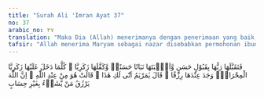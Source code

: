 ```yaml
---
title: "Surah Ali 'Imran Ayat 37"
no: 37
arabic_no: ٣٧
translation: "Maka Dia (Allah) menerimanya dengan penerimaan yang baik, membesarkannya dengan pertumbuhan yang baik dan menyerahkan pemeliharaannya kepada Zakaria. Setiap kali Zakaria masuk menemuinya di mihrab (kamar khusus ibadah), dia dapati makanan di sisinya. Dia berkata, “Wahai Maryam! Dari mana ini engkau peroleh?” Dia (Maryam) menjawab, “Itu dari Allah.” Sesungguhnya Allah memberi rezeki kepada siapa yang Dia kehendaki tanpa perhitungan."
tafsir: "Allah menerima Maryam sebagai nazar disebabkan permohonan ibunya. Allah meridainya untuk menjadi orang yang semata-mata beribadah dan barkhidmat di Baitulmakdis walaupun Maryam masih kecil dan hanya seorang perempuan. Padahal orang yang dikhususkan untuk berkhidmat di Baitulmakdis biasanya laki-laki yang akil balig dan sanggup melaksanakan pengkhidmatan. Allah juga memelihara dan mendidiknya serta mem-besarkannya dengan sebaik-baiknya.\n\nPendidikan yang diberikan Allah kepada Maryam, meliputi pendidikan rohani dan jasmani. Maka dia menjadi orang yang berbadan sehat dan kuat serta berbudi baik, bersih rohani dan jasmaninya. Allah telah pula menjadikan Nabi Zakaria sebagai pengasuh dan pelindungnya.\n\nDiriwayatkan bahwa ibunya menjemput dan membawanya ke masjid, lalu meletakkannya di depan rahib-rahib yang ada di sana. Dia berkata, \"Ambillah olehmu anak yang kunazarkan ini\". Maka mereka saling memperebutkan bayi itu, karena dia adalah putri dari pemimpin mereka. Masing-masing ingin menjadi pengasuhnya. Nabi Zakaria kemudian berkata, \"Aku lebih berhak mengasuhnya, karena bibinya adalah istriku\". Tetapi mereka menolak kecuali jika ditentukan dengan undian. Maka pergilah mereka ke sungai Yordan, melepaskan anak panah mereka masing-masing ke sungai, dengan maksud siapa yang anak panahnya dapat bertahan terhadap arus air sungai dan dapat cepat naik, maka dialah yang berhak mengasuh bayi Maryam. Ternyata kemudian anak panah Nabi Zakarialah yang dapat bertahan dan timbul meluncur di permukaan air, sedang anak panah yang lainnya hanyut tenggelam dibawa arus. Maka dalam undian itu, Nabi Zakaria yang menang dan Maryam segera diserahkan kepadanya untuk dipelihara dan dididik di bawah asuhan bibinya sendiri. \n\nManakala Maryam sudah mulai dewasa, dia telah mulai beribadah di mihrab. Tiap kali Nabi Zakaria masuk ke dalam mihrab, ia dapati di sana makanan dan bermacam buah-buahan yang tidak ada pada waktu itu karena belum datang musimnya. Zakaria pernah menanyakan kepada Maryam tentang buah-buahan itu dari mana dia peroleh padahal saat itu musim kemarau. Maka Maryam menjawab, \"Makanan itu dari sisi Allah. Sesungguhnya Allah memberi rezeki kepada orang-orang yang dikehendaki-Nya tanpa perhitungan.\"\n\nKisah tersebut dikemukakan untuk meneguhkan kenabian Muhammad saw, dan mengalihkan pikiran Ahli Kitab yang membatasi karunia kenabian pada keturunan Bani Israil saja. Juga untuk mengoreksi pendapat orang musyrik Arab yang menolak kenabian Muhammad saw. karena menganggap dia hanya manusia seperti mereka.\n\nAllah telah menjadikan Adam sebagai orang pilihan dan khalifah di atas bumi, serta menjadikan Nuh sebagai orang pilihan dan bapak yang kedua dari umat manusia dan kemudian memilih Ibrahim serta keluarganya untuk menjadi manusia pilihan dan pembimbing manusia. Orang Arab dan para Ahli Kitab mengetahui hal itu, tetapi orang musyrik Arab menyombongkan diri sebagai keturunan Ismail dan pemeluk agama Ibrahim, dan Ahli Kitab menyombongkan diri atas terpilihnya keluarga Imran dari keturunan Bani Israil cucu Nabi Ibrahim. Banyak orang Arab maupun ahli Kitab mengetahui bahwa Allah telah memilih mereka semata-mata hanyalah atas kehendak-Nya, sebagai karunia dan kemurahan-Nya. Maka apakah yang menghalangi Allah untuk menjadikan Muhammad orang pilihan di atas bumi ini, sebagaimana Allah memilih mereka juga? Allah memilih siapa pun yang Dia kehendaki di antara makhluk-Nya. Allah telah memilih Muhammad saw serta menjadikannya sebagai pemimpin bagi umat manusia dan mengeluarkan mereka dari kegelapan syirik, dan kebodohan, kepada cahaya kebenaran dan keimanan. Tidak seorang pun dari keluarga Ibrahim dan Imran lebih besar pengaruhnya daripada Muhammad saw."
---
```

فَتَقَبَّلَهَا رَبُّهَا بِقَبُوْلٍ حَسَنٍ وَّاَنْۢبَتَهَا نَبَاتًا حَسَنًاۖ وَّكَفَّلَهَا زَكَرِيَّا ۗ كُلَّمَا دَخَلَ عَلَيْهَا زَكَرِيَّا الْمِحْرَابَۙ وَجَدَ عِنْدَهَا رِزْقًا ۚ قَالَ يٰمَرْيَمُ اَنّٰى لَكِ هٰذَا ۗ قَالَتْ هُوَ مِنْ عِنْدِ اللّٰهِ ۗ اِنَّ اللّٰهَ يَرْزُقُ مَنْ يَّشَاۤءُ بِغَيْرِ حِسَابٍ